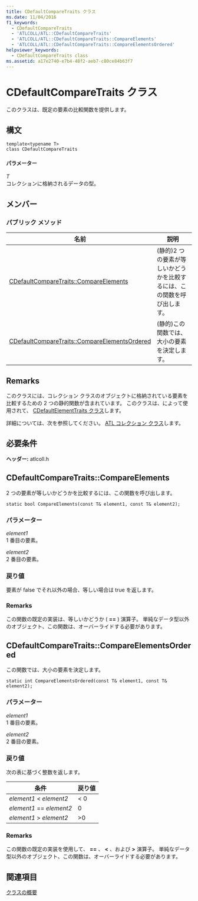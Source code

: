 ```yaml
---
title: CDefaultCompareTraits クラス
ms.date: 11/04/2016
f1_keywords:
  - CDefaultCompareTraits
  - 'ATLCOLL/ATL::CDefaultCompareTraits'
  - 'ATLCOLL/ATL::CDefaultCompareTraits::CompareElements'
  - 'ATLCOLL/ATL::CDefaultCompareTraits::CompareElementsOrdered'
helpviewer_keywords:
  - CDefaultCompareTraits class
ms.assetid: a17e2740-e7b4-48f2-aeb7-c80ce84b63f7
---
```

# <a name="cdefaultcomparetraits-class"></a>CDefaultCompareTraits クラス

このクラスは、既定の要素の比較関数を提供します。

## <a name="syntax"></a>構文

```
template<typename T>
class CDefaultCompareTraits
```

#### <a name="parameters"></a>パラメーター

*T*<br/>
コレクションに格納されるデータの型。

## <a name="members"></a>メンバー

### <a name="public-methods"></a>パブリック メソッド

|名前|説明|
|----------|-----------------|
|[CDefaultCompareTraits::CompareElements](#compareelements)|(静的)2 つの要素が等しいかどうかを比較するには、この関数を呼び出します。|
|[CDefaultCompareTraits::CompareElementsOrdered](#compareelementsordered)|(静的)この関数では、大小の要素を決定します。|

## <a name="remarks"></a>Remarks

このクラスには、コレクション クラスのオブジェクトに格納されている要素を比較するための 2 つの静的関数が含まれています。 このクラスは、によって使用されて、 [CDefaultElementTraits クラス](../../atl/reference/cdefaultelementtraits-class.md)します。

詳細については、次を参照してください。 [ATL コレクション クラス](../../atl/atl-collection-classes.md)します。

## <a name="requirements"></a>必要条件

**ヘッダー:** atlcoll.h

##  <a name="compareelements"></a>  CDefaultCompareTraits::CompareElements

2 つの要素が等しいかどうかを比較するには、この関数を呼び出します。

```
static bool CompareElements(const T& element1, const T& element2);
```

### <a name="parameters"></a>パラメーター

*element1*<br/>
1 番目の要素。

*element2*<br/>
2 番目の要素。

### <a name="return-value"></a>戻り値

要素が false でそれ以外の場合、等しい場合は true を返します。

### <a name="remarks"></a>Remarks

この関数の既定の実装は、等しいかどうか ( **==** ) 演算子。 単純なデータ型以外のオブジェクト、この関数は、オーバーライドする必要があります。

##  <a name="compareelementsordered"></a>  CDefaultCompareTraits::CompareElementsOrdered

この関数では、大小の要素を決定します。

```
static int CompareElementsOrdered(const T& element1, const T& element2);
```

### <a name="parameters"></a>パラメーター

*element1*<br/>
1 番目の要素。

*element2*<br/>
2 番目の要素。

### <a name="return-value"></a>戻り値

次の表に基づく整数を返します。

|条件|戻り値|
|---------------|------------------|
|*element1* < *element2*|< 0|
|*element1* == *element2*|0|
|*element1* > *element2*|>0|

### <a name="remarks"></a>Remarks

この関数の既定の実装を使用して、 **==** 、 **\<** 、および **>** 演算子。 単純なデータ型以外のオブジェクト、この関数は、オーバーライドする必要があります。

## <a name="see-also"></a>関連項目

[クラスの概要](../../atl/atl-class-overview.md)
